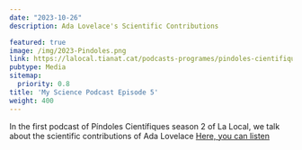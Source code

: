 ```yaml
---
date: "2023-10-26"
description: Ada Lovelace's Scientific Contributions

featured: true
image: /img/2023-Pindoles.png
link: https://lalocal.tianat.cat/podcasts-programes/pindoles-cientifiques/
pubtype: Media
sitemap:
  priority: 0.8
title: 'My Science Podcast Episode 5'
weight: 400
---
```


In the first podcast of Píndoles Científiques season 2 of La Local, we talk about the scientific contributions of Ada Lovelace [Here, you can listen](https://www.ivoox.com/pindoles-cientifiques-2x01-ada-lovelace-i-els-algoritmes-audios-mp3_rf_118434380_1.html)
